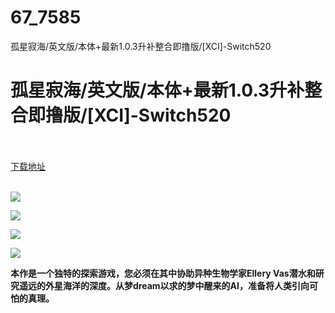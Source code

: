 # 67_7585
孤星寂海/英文版/本体+最新1.0.3升补整合即撸版/[XCI]-Switch520
# 孤星寂海/英文版/本体+最新1.0.3升补整合即撸版/[XCI]-Switch520
 <br/></br>
[下载地址](https://www.switch520.cc/article/7585 "下载地址")
<br/></br>

<p><span><strong><img src="https://www.switch520.cc/muke_img/upload_art_editor_20201130-1_07cbb4a498fce4a637ffa9875555dcd0.jpg"></strong></span></p>
<p><span><strong><img src="https://www.switch520.cc/muke_img/upload_art_editor_20201130-1_0c4714042cc4d8433d75be3309003838.jpg"></strong></span></p>
<p><span><strong><img src="https://www.switch520.cc/muke_img/upload_art_editor_20201130-1_a9a80f0775e1573ca1cd433e52ff4db1.jpg"></strong></span></p>
<p><span><strong><img src="https://www.switch520.cc/muke_img/upload_art_editor_20201130-1_108f4795c22c3d0099e62c995dba7793.jpg"></strong></span></p>
<p></p>
<p><span><strong>本作是一个独特的探索游戏，您必须在其中协助异种生物学家Ellery Vas潜水和研究遥远的外星海洋的深度。从梦dream以求的梦中醒来的AI，准备将人类引向可怕的真理。</strong></span></p>
<p></p>
